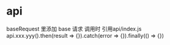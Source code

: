 # api
baseRequest 里添加 base 请求
调用时 引用api/index.js
api.xxx.yyy().then(result => {}).catch(error => {}).finally(() => {})
